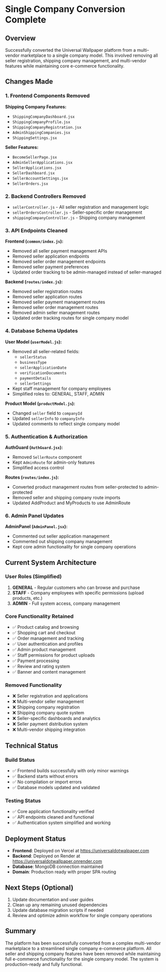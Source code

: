 # Single Company Conversion Complete

## Overview
Successfully converted the Universal Wallpaper platform from a multi-vendor marketplace to a single company model. This involved removing all seller registration, shipping company management, and multi-vendor features while maintaining core e-commerce functionality.

## Changes Made

### 1. Frontend Components Removed
**Shipping Company Features:**
- `ShippingCompanyDashboard.jsx`
- `ShippingCompanyProfile.jsx` 
- `ShippingCompanyRegistration.jsx`
- `AdminShippingCompanies.jsx`
- `ShippingSettings.jsx`

**Seller Features:**
- `BecomeSellerPage.jsx`
- `AdminSellerApplications.jsx`
- `SellerApplications.jsx`
- `SellerDashboard.jsx`
- `SellerAccountSettings.jsx`
- `SellerOrders.jsx`

### 2. Backend Controllers Removed
- `sellerController.js` - All seller registration and management logic
- `sellerOrdersController.js` - Seller-specific order management
- `shippingCompanyController.js` - Shipping company management

### 3. API Endpoints Cleaned
**Frontend (`common/index.js`):**
- Removed all seller payment management APIs
- Removed seller application endpoints
- Removed seller order management endpoints  
- Removed seller payment preferences
- Updated order tracking to be admin-managed instead of seller-managed

**Backend (`routes/index.js`):**
- Removed seller registration routes
- Removed seller application routes
- Removed seller payment management routes
- Removed seller order management routes
- Removed admin seller management routes
- Updated order tracking routes for single company model

### 4. Database Schema Updates
**User Model (`userModel.js`):**
- Removed all seller-related fields:
  - `sellerStatus`
  - `businessType`
  - `sellerApplicationDate`
  - `verificationDocuments`
  - `paymentDetails`
  - `sellerSettings`
- Kept staff management for company employees
- Simplified roles to: GENERAL, STAFF, ADMIN

**Product Model (`productModel.js`):**
- Changed `seller` field to `companyId`
- Updated `sellerInfo` to `companyInfo`
- Updated comments to reflect single company model

### 5. Authentication & Authorization
**AuthGuard (`AuthGuard.jsx`):**
- Removed `SellerRoute` component
- Kept `AdminRoute` for admin-only features
- Simplified access control

**Routes (`routes/index.js`):**
- Converted product management routes from seller-protected to admin-protected
- Removed seller and shipping company route imports
- Updated AddProduct and MyProducts to use AdminRoute

### 6. Admin Panel Updates
**AdminPanel (`AdminPanel.jsx`):**
- Commented out seller application management
- Commented out shipping company management  
- Kept core admin functionality for single company operations

## Current System Architecture

### User Roles (Simplified)
1. **GENERAL** - Regular customers who can browse and purchase
2. **STAFF** - Company employees with specific permissions (upload products, etc.)
3. **ADMIN** - Full system access, company management

### Core Functionality Retained
- ✅ Product catalog and browsing
- ✅ Shopping cart and checkout
- ✅ Order management and tracking
- ✅ User authentication and profiles
- ✅ Admin product management
- ✅ Staff permissions for product uploads
- ✅ Payment processing
- ✅ Review and rating system
- ✅ Banner and content management

### Removed Functionality
- ❌ Seller registration and applications
- ❌ Multi-vendor seller management
- ❌ Shipping company registration
- ❌ Shipping company quote system
- ❌ Seller-specific dashboards and analytics
- ❌ Seller payment distribution system
- ❌ Multi-vendor shipping integration

## Technical Status

### Build Status
- ✅ Frontend builds successfully with only minor warnings
- ✅ Backend starts without errors
- ✅ No compilation or import errors
- ✅ Database models updated and validated

### Testing Status
- ✅ Core application functionality verified
- ✅ API endpoints cleaned and functional
- ✅ Authentication system simplified and working

## Deployment Status
- **Frontend**: Deployed on Vercel at https://universaldotwalpaper.com
- **Backend**: Deployed on Render at https://universaldotwallpaper.onrender.com
- **Database**: MongoDB connection maintained
- **Domain**: Production ready with proper SPA routing

## Next Steps (Optional)
1. Update documentation and user guides
2. Clean up any remaining unused dependencies
3. Update database migration scripts if needed
4. Review and optimize admin workflow for single company operations

## Summary
The platform has been successfully converted from a complex multi-vendor marketplace to a streamlined single company e-commerce platform. All seller and shipping company features have been removed while maintaining full e-commerce functionality for the single company model. The system is production-ready and fully functional.